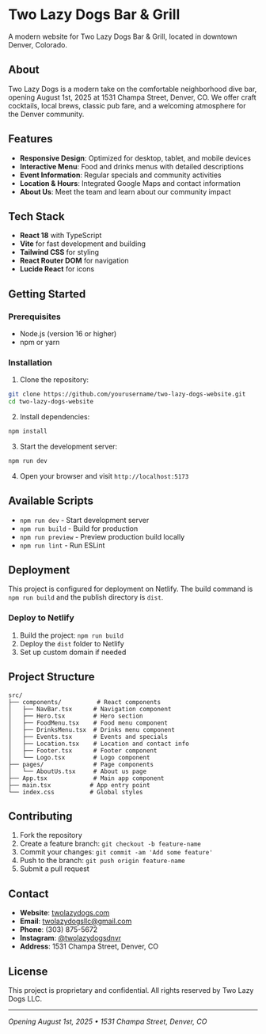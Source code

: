 # Two Lazy Dogs Bar & Grill

A modern website for Two Lazy Dogs Bar & Grill, located in downtown Denver, Colorado.

## About

Two Lazy Dogs is a modern take on the comfortable neighborhood dive bar, opening August 1st, 2025 at 1531 Champa Street, Denver, CO. We offer craft cocktails, local brews, classic pub fare, and a welcoming atmosphere for the Denver community.

## Features

- **Responsive Design**: Optimized for desktop, tablet, and mobile devices
- **Interactive Menu**: Food and drinks menus with detailed descriptions
- **Event Information**: Regular specials and community activities
- **Location & Hours**: Integrated Google Maps and contact information
- **About Us**: Meet the team and learn about our community impact

## Tech Stack

- **React 18** with TypeScript
- **Vite** for fast development and building
- **Tailwind CSS** for styling
- **React Router DOM** for navigation
- **Lucide React** for icons

## Getting Started

### Prerequisites

- Node.js (version 16 or higher)
- npm or yarn

### Installation

1. Clone the repository:
```bash
git clone https://github.com/yourusername/two-lazy-dogs-website.git
cd two-lazy-dogs-website
```

2. Install dependencies:
```bash
npm install
```

3. Start the development server:
```bash
npm run dev
```

4. Open your browser and visit `http://localhost:5173`

## Available Scripts

- `npm run dev` - Start development server
- `npm run build` - Build for production
- `npm run preview` - Preview production build locally
- `npm run lint` - Run ESLint

## Deployment

This project is configured for deployment on Netlify. The build command is `npm run build` and the publish directory is `dist`.

### Deploy to Netlify

1. Build the project: `npm run build`
2. Deploy the `dist` folder to Netlify
3. Set up custom domain if needed

## Project Structure

```
src/
├── components/          # React components
│   ├── NavBar.tsx      # Navigation component
│   ├── Hero.tsx        # Hero section
│   ├── FoodMenu.tsx    # Food menu component
│   ├── DrinksMenu.tsx  # Drinks menu component
│   ├── Events.tsx      # Events and specials
│   ├── Location.tsx    # Location and contact info
│   ├── Footer.tsx      # Footer component
│   └── Logo.tsx        # Logo component
├── pages/              # Page components
│   └── AboutUs.tsx     # About us page
├── App.tsx             # Main app component
├── main.tsx           # App entry point
└── index.css          # Global styles
```

## Contributing

1. Fork the repository
2. Create a feature branch: `git checkout -b feature-name`
3. Commit your changes: `git commit -am 'Add some feature'`
4. Push to the branch: `git push origin feature-name`
5. Submit a pull request

## Contact

- **Website**: [twolazydogs.com](https://twolazydogs.com)
- **Email**: twolazydogsllc@gmail.com
- **Phone**: (303) 875-5672
- **Instagram**: [@twolazydogsdnvr](https://instagram.com/twolazydogsdnvr)
- **Address**: 1531 Champa Street, Denver, CO

## License

This project is proprietary and confidential. All rights reserved by Two Lazy Dogs LLC.

---

*Opening August 1st, 2025 • 1531 Champa Street, Denver, CO*